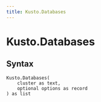 ```yaml
---
title: Kusto.Databases
---
```


# Kusto.Databases



## Syntax

```powerquery
Kusto.Databases(
    cluster as text,
    optional options as record
) as list
```



